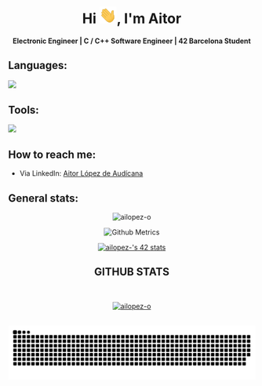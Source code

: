
<div align="center">
<h1 align="center">Hi <img width="35" src="https://github.com/1999AZZAR/1999AZZAR/blob/main/resources/img/waving.gif">, I'm Aitor</h1>
<h4 align="center">Electronic Engineer | C / C++ Software Engineer | 42 Barcelona Student</h4>
</div>

## Languages:
<img src="https://skillicons.dev/icons?i=c,cpp,bash,php,html,css">


## Tools:
<img src="https://skillicons.dev/icons?i=git,github,vscode,aws,arduino,wordpress">

## How to reach me: 
  - Via LinkedIn: [Aitor López de Audícana](https://www.linkedin.com/in/aitor-lopez-de-audicana-70125b38/)

## General stats: 

<p align="center">
<img src="https://komarev.com/ghpvc/?username=ailopez-o" alt="ailopez-o"/>  
</p>

<p align="center">
  <img src="https://metrics.lecoq.io/ailopez-o" alt="Github Metrics">
</p>

<p align="center">
<a href="https://github.com/JaeSeoKim/badge42"><img src="https://badge42.vercel.app/api/v2/cl4nxxx7w020009mdmpbkiyt4/stats?cursusId=21&coalitionId=205" alt="ailopez-'s 42 stats" /></a>
</p>

<h2 align="center">GITHUB STATS</h2>
</p>
<br>
<p align="center"> <a href="https://github.com/ailopez-o"><img src="https://github-profile-trophy.vercel.app/?username=ailopez-o" alt="ailopez-o" /></a> </p>
<br>

<div align="center">
  <a href="https://1999azzar.github.io/1999AZZAR/">
  <img  src="https://github.com/1999AZZAR/1999AZZAR/blob/main/resources/img/grid-snake.svg"
       alt="snake" /></a>
</div>


